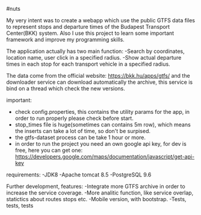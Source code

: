 #nuts

My very intent was to create a webapp which use the public GTFS data files to represent stops and departure times of the Budapest Transport Center(BKK) system. Also I use this project to learn some important framework and improve my programming skills.

The application actually has two main function:
  -Search by coordinates, location name, user click in a specified radius.
  -Show actual departure times in each stop for each transport vehicle in a specified radius.
  
The data come from the official website: https://bkk.hu/apps/gtfs/ and the downloader service can download automatically the archive, this service is bind on a thread which check the new versions.

important:
  - check config.properties, this contains the utility params for the app, in order to run properly please check before start.
  - stop_times file is huge(sometimes can contains 5m row), which means the inserts can take a lot of time, so don't be surpised.
  - the gtfs-dataset process can be take 1 hour or more.
  - in order to run the project you need an own google api key, for dev is free, here you can get one: https://developers.google.com/maps/documentation/javascript/get-api-key

requirements:
  -JDK8
  -Apache tomcat 8.5
  -PostgreSQL 9.6
  

Further development, features:
  -Integrate more GTFS archive in order to increase the service coverage.
  -More analitic function, like service overlap, statictics about routes stops etc.
  -Mobile version, with bootstrap.
  -Tests, tests, tests
